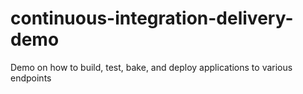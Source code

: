 # continuous-integration-delivery-demo
Demo on how to build, test, bake, and deploy applications to various endpoints
